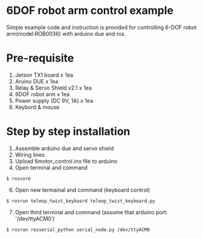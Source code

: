 # 6DOF robot arm control example
Simple example code and instruction is provided for controlling 6-DOF robot arm(model:ROB0036) with arduino due and ros.  
  
# Pre-requisite
1. Jetson TX1 board x 1ea
2. Aruino DUE x 1ea
3. Relay & Servo Shield v2.1 x 1ea
4. 6DOF robot arm x 1ea
5. Power supply (DC 9V, 1A) x 1ea
6. Keybord & mouse

# Step by step installation
1. Assemble arduino due and servo shield
2. Wiring lines
4. Upload 6motor_control.ino file to arduino
5. Open terminal and command
```
$ roscore
```
6. Open new termainal and command (keyboard control)
```
$ rosrun teleop_twist_keyboard teleop_twist_keyboard.py
```
7. Open third terminal and command (assume that arduino port: '/dev/ttyACM0')
```
$ rosrun rosserial_python serial_node.py /dev/ttyACM0

